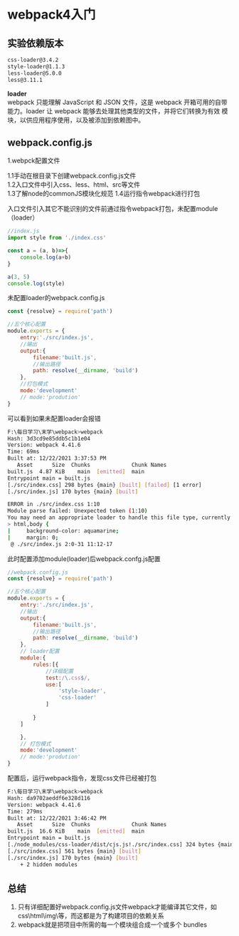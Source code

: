 # webpack4入门  

<!-- 
## 初体验  

```js
//版本
npm i webpack@4.41.6  
npm i webpack-cli@3.3.11  
```

### 1.通过简单案列了解**入口**（Entry)和输出（Output）  

1.1.新建两个文件夹**build**、**src**  
1.2.了解build文件夹对应**Output**和src文件夹对应**入口**概念  
1.3.运行指令

```js
// 打包入口文件到指定目录
webpack ./src/index.js -o ./build/built.js

//添加参数--mode=v指定开发和生产环境
//开发环境
webpack ./src/index.js -o ./build/built.js --mode=development
//生产环境
webpack ./src/index.js -o ./build/built.js --mode=production
```

1.4.可在src目录下新建index.html并引入打包好的入口js文件  
1.5.了解开发模式和生产模式打包方式的不同，即生产环境打包的文件是压缩的  

### 2.在第1的基础上通过新建css,json，img等文件了解webpack可以识别什么类型的文件  

2.1在项目根目录下新建data.json文件,运行指令重新打包后，查看是否相关文件是否打包成功  
2.1.1json文件

```bash
   Asset      Size  Chunks             Chunk Names
built.js  1.05 KiB       0  [emitted]  main
Entrypoint main = built.js
[0] ./data.json 46 bytes {0} [built]
[1] ./src/index.js 111 bytes {0} [built]

```

2.1.2css文件  
可以看到ERROR in ...

```bash
Hash: e853c600a00bc34339e2
Version: webpack 4.41.6
Time: 66ms
Built at: 12/22/2021 12:42:51 PM
   Asset      Size  Chunks             Chunk Names
built.js  5.41 KiB    main  [emitted]  main
Entrypoint main = built.js
[./data.json] 46 bytes {main} [built]
[./src/index.css] 279 bytes {main} [built] [failed] [1 error]
[./src/index.js] 164 bytes {main} [built]

ERROR in ./src/index.css 1:5
Module parse failed: Unexpected token (1:5)
You may need an appropriate loader to handle this file type, currently no loaders are configured to process this file. See https://webpack.js.org/concepts#loaders
> body {
|     background-color: aquamarine;
| }
 @ ./src/index.js 2:0-31 11:12-17
```

## 总结  

1. webpack可以将ES6模块编译打包成一个浏览器能识别的模块化  
2. 生产环境将会压缩打包后的代码  
3. webpack打包编译时本身不能识别除了js以外的其它文件  
4. 了解本章知识（entery和output）后,理解总结（3），借此引入核心概念**loader**   -->

## 实验依赖版本  

```bash
css-loader@3.4.2
style-loader@1.1.3
less-loader@5.0.0
less@3.11.1
```

>
**loader**  
webpack 只能理解 JavaScript 和 JSON 文件，这是 webpack 开箱可用的自带能力。loader 让 webpack 能够去处理其他类型的文件，并将它们转换为有效 模块，以供应用程序使用，以及被添加到依赖图中。

## webpack.config.js  

1.webpck配置文件  

1.1手动在根目录下创建webpack.config.js文件  
1.2入口文件中引入css、less、html、src等文件  
1.3了解node的commonJS模块化规范
1.4运行指令webpack进行打包  

入口文件引入其它不能识别的文件前通过指令webpack打包，未配置module（loader）  

```js
//index.js
import style from './index.css'

const a = (a, b)=>{
    console.log(a+b)
}

a(3, 5)
console.log(style)
```

未配置loader的webpack.config.js

```js
const {resolve} = require('path')

//五个核心配置
module.exports = {
    entry:'./src/index.js',
    //输出
    output:{
        filename:'built.js',
        //输出路径
        path: resolve(__dirname, 'build')
    },
    //打包模式
    mode:'development'
    // mode:'prodution'
}
```

可以看到如果未配置loader会报错

```bash
F:\每日学习\末学\webpack>webpack
Hash: 3d3cd9e85ddb5c1b1e04
Version: webpack 4.41.6
Time: 69ms
Built at: 12/22/2021 3:37:53 PM
   Asset      Size  Chunks             Chunk Names
built.js  4.87 KiB    main  [emitted]  main
Entrypoint main = built.js
[./src/index.css] 298 bytes {main} [built] [failed] [1 error]
[./src/index.js] 170 bytes {main} [built]

ERROR in ./src/index.css 1:10
Module parse failed: Unexpected token (1:10)
You may need an appropriate loader to handle this file type, currently no loaders are configured to process this file. See https://webpack.js.org/concepts#loaders
> html,body {
|     background-color: aquamarine;
|     margin: 0;
 @ ./src/index.js 2:0-31 11:12-17
```

此时配置添加module(loader)后webpack.confg.js配置

```js
//webpack.config.js
const {resolve} = require('path')

//五个核心配置
module.exports = {
    entry:'./src/index.js',
    //输出
    output:{
        filename:'built.js',
        //输出路径
        path: resolve(__dirname, 'build')
    },
    // loader配置
    module:{
        rules:[{
            //详细配置
            test:/\.css$/,
            use:[
                'style-loader',
                'css-loader'
            ]
        
        }
    ]

    },
    // 打包模式
    mode:'development'
    // mode:'prodution'
}
```

配置后，运行webpack指令，发现css文件已经被打包

```bash
F:\每日学习\末学\webpack>webpack
Hash: da9702aeddf6e328d116
Version: webpack 4.41.6
Time: 279ms
Built at: 12/22/2021 3:46:42 PM
   Asset      Size  Chunks             Chunk Names
built.js  16.6 KiB    main  [emitted]  main
Entrypoint main = built.js
[./node_modules/css-loader/dist/cjs.js!./src/index.css] 324 bytes {main} [built]
[./src/index.css] 561 bytes {main} [built]
[./src/index.js] 170 bytes {main} [built]
    + 2 hidden modules
```

## 总结  

1. 只有详细配置好webpack.config.js文件webpack才能编译其它文件，如css\html\img\等，而这都是为了构建项目的依赖关系  
2. webpack就是把项目中所需的每一个模块组合成一个或多个 bundles  
